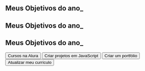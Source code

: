 <!DOCTYPE html>
<html lang="pt-br">
<head>
  <meta charset="UTF-8">
  <meta name="viewport" content="width=device-width, initial-scale=1.0">
  <title>Meus objetivos do ano</title>
</head>
<body>

</body>
</html>
<!-- código omitido -->
<body>
    <section class="conteudo-principal"></section>
</body>
</html>
<body>
    <section class="conteudo-principal"></section>
        <h2 class="titulo-principal">Meus Objetivos do ano_</h2>
</body>
</html>
<body>
    <section class="conteudo-principal"></section>
        <h2 class="titulo-principal">Meus Objetivos do ano_</h2>
        <div class="botoes"></div>
</body>
</html>
<body>
    <section class="conteudo-principal">
      <h2 class="titulo-principal">Meus Objetivos do ano_</h2>
      <div class="botoes">
        <button class="botao">Cursos na Alura</button>
        <button class="botao">Criar projetos em JavaScript</button>
        <button class="botao">Criar um portfólio</button>
        <button class="botao">Atualizar meu currículo</button>
      </div>
    </section>
  </body>
  </html>
  <!DOCTYPE html>
<html lang="pt-br">
<head>
  <meta charset="UTF-8">
  <meta name="viewport" content="width=device-width, initial-scale=1.0">
  <title>Meus objetivos do ano</title>
    <link rel="stylesheet" href="style.css">
</head>

